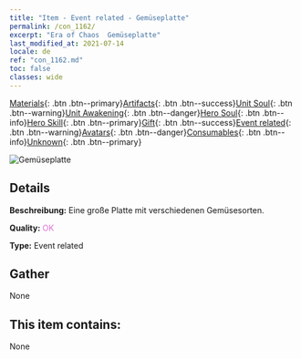 ```yaml
---
title: "Item - Event related - Gemüseplatte"
permalink: /con_1162/
excerpt: "Era of Chaos  Gemüseplatte"
last_modified_at: 2021-07-14
locale: de
ref: "con_1162.md"
toc: false
classes: wide
---
```

 [Materials](/ItemsDE/){: .btn .btn--primary}[Artifacts](/ItemsDE/Artifacts/){: .btn .btn--success}[Unit Soul](/ItemsDE/UnitSoul/){: .btn .btn--warning}[Unit Awakening](/ItemsDE/UnitAwakening/){: .btn .btn--danger}[Hero Soul](/ItemsDE/HeroSoul/){: .btn .btn--info}[Hero Skill](/ItemsDE/HeroSkill/){: .btn .btn--primary}[Gift](/ItemsDE/Gift/){: .btn .btn--success}[Event related](/ItemsDE/Events/){: .btn .btn--warning}[Avatars](/ItemsDE/Avatars/){: .btn .btn--danger}[Consumables](/ItemsDE/Consumables/){: .btn .btn--info}[Unknown](/ItemsDE/Unknown/){: .btn .btn--primary}

 ![Gemüseplatte](/images/t/i_8150012.png)

## Details
 **Beschreibung:** Eine große Platte mit verschiedenen Gemüsesorten.

 **Quality:** <span style="color: #DA70D6">OK</span>

 **Type:** Event related

## Gather

  None

## This item contains:

  None

